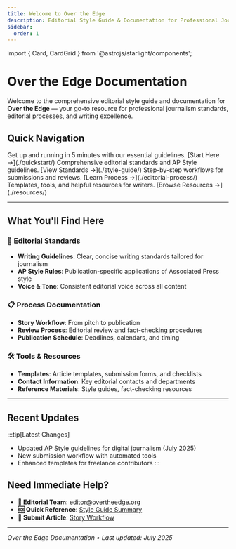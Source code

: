 ```yaml
---
title: Welcome to Over the Edge
description: Editorial Style Guide & Documentation for Professional Journalism
sidebar:
  order: 1
---
```


import { Card, CardGrid } from '@astrojs/starlight/components';

# Over the Edge Documentation

Welcome to the comprehensive editorial style guide and documentation for **Over the Edge** — your go-to resource for professional journalism standards, editorial processes, and writing excellence.

## Quick Navigation

<CardGrid>
  <Card title="🚀 Quick Start" icon="rocket">
    Get up and running in 5 minutes with our essential guidelines.
    [Start Here →](./quickstart/)
  </Card>
  
  <Card title="📝 Style Guide" icon="pencil">
    Comprehensive editorial standards and AP Style guidelines.
    [View Standards →](./style-guide/)
  </Card>
  
  <Card title="🔄 Editorial Process" icon="setting">
    Step-by-step workflows for submissions and reviews.
    [Learn Process →](./editorial-process/)
  </Card>
  
  <Card title="📚 Resources" icon="open-book">
    Templates, tools, and helpful resources for writers.
    [Browse Resources →](./resources/)
  </Card>
</CardGrid>

---

## What You'll Find Here

### 📖 Editorial Standards
- **Writing Guidelines**: Clear, concise writing standards tailored for journalism
- **AP Style Rules**: Publication-specific applications of Associated Press style
- **Voice & Tone**: Consistent editorial voice across all content

### 📋 Process Documentation
- **Story Workflow**: From pitch to publication
- **Review Process**: Editorial review and fact-checking procedures
- **Publication Schedule**: Deadlines, calendars, and timing

### 🛠️ Tools & Resources
- **Templates**: Article templates, submission forms, and checklists
- **Contact Information**: Key editorial contacts and departments
- **Reference Materials**: Style guides, fact-checking resources

---

## Recent Updates

:::tip[Latest Changes]
- Updated AP Style guidelines for digital journalism (July 2025)
- New submission workflow with automated tools
- Enhanced templates for freelance contributors
:::

## Need Immediate Help?

- **📧 Editorial Team**: [editor@overtheedge.org](mailto:editor@overtheedge.org)
- **🆘 Quick Reference**: [Style Guide Summary](./style-guide/)
- **📝 Submit Article**: [Story Workflow](./editorial-process/story-workflow/)

---

*Over the Edge Documentation • Last updated: July 2025*
